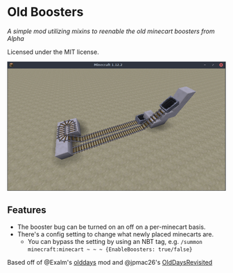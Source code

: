 # Old Boosters
*A simple mod utilizing mixins to reenable the old minecart boosters from Alpha*

Licensed under the MIT license.

![](oldboosters.gif)

## Features
 - The booster bug can be turned on an off on a per-minecart basis.
 - There's a config setting to change what newly placed minecarts are.
   - You can bypass the setting by using an NBT tag, e.g. `/summon minecraft:minecart ~ ~ ~ {EnableBoosters: true/false}`

Based off of @Exalm's [olddays](https://github.com/Exalm/Minecraft-mods) mod
and @jpmac26's [OldDaysRevisited](https://github.com/jpmac26/OldDaysRevisited)

